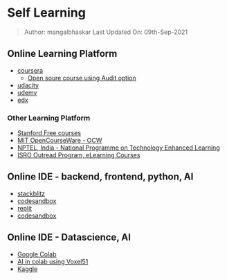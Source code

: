 
# Self Learning
> Author: mangalbhaskar
> Last Updated On: 09th-Sep-2021

## Online Learning Platform

* [coursera](https://www.coursera.org/)
	* [Open soure course using Audit option]([https://www.coursera.org/learn/open-source-software-development-methods/lecture/1eJRW/specialization-overview](https://www.coursera.org/learn/open-source-software-development-methods/lecture/1eJRW/specialization-overview))
* [udacity](https://www.udacity.com/)
* [udemy](https://www.udemy.com/)
* [edx](https://www.edx.org/)

### Other Learning Platform

* [Stanford Free courses](https://online.stanford.edu/free-courses)
* [MIT OpenCourseWare - OCW](https://ocw.mit.edu/index.htm)
* [NPTEL, India - National Programme on Technology Enhanced Learning]([https://nptel.ac.in/course.html](https://nptel.ac.in/course.html))
* [ISRO Outread Program, eLearning Courses](https://elearning.iirs.gov.in/)

## Online IDE - backend, frontend, python, AI

* [stackblitz]([https://stackblitz.com/https://stackblitz.com/)
* [codesandbox](https://codesandbox.io/)
* [replit](https://codesandbox.io/%20https://replit.com)
* [codesandbox](https://codesandbox.io/)

## Online IDE - Datascience, AI

* [Google Colab](https://colab.research.google.com/notebooks/intro.ipynb)
* [AI in colab using Voxel51]([https://colab.research.google.com/github/voxel51/fiftyone-examples/blob/master/examples/quickstart.ipynb#scrollTo=TuJE1PiQa69y](https://colab.research.google.com/github/voxel51/fiftyone-examples/blob/master/examples/quickstart.ipynb#scrollTo=TuJE1PiQa69y))
* [Kaggle]([https://www.kaggle.com)
